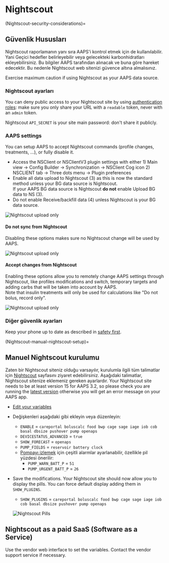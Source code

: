 # Nightscout

(Nightscout-security-considerations)=

## Güvenlik Hususları

Nightscout raporlamanın yanı sıra AAPS'i kontrol etmek için de kullanılabilir. Yani Geçici hedefler belirleyebilir veya gelecekteki karbonhidratları ekleyebilirsiniz. Bu bilgiler AAPS tarafından alınacak ve buna göre hareket edecektir. Bu nedenle Nightscout web sitenizi güvence altına almalısınız.

Exercise maximum caution if using Nightscout as your AAPS data source.

### Nightscout ayarları

You can deny public access to your Nightscout site by using [authentication roles](https://nightscout.github.io/nightscout/security): make sure you only share your URL with a `readable` token, never with an `admin` token.

Nightscout `API_SECRET` is your site main password: don't share it publicly.

### AAPS settings

You can setup AAPS to accept Nightscout commands (profile changes, treatments, ...), or fully disable it.

* Access the NSClient or NSClientV3 plugin settings with either 1) Main view -> Config Builder -> Synchronization -> NSClient Cog icon 2) NSCLIENT tab -> Three dots menu -> Plugin preferences
* Enable all data upload to Nightscout (3) as this is now the standard method unless your BG data source is Nightscout.  
  If your AAPS BG data source is Nightscout **do not** enable Upload BG data to NS (3).
* Do not enable Receive/backfill data (4) unless Nightscout is your BG data source.

![Nightscout upload only](../images/NSsafety.png)

#### Do not sync from Nightscout

Disabling these options makes sure no Nightscout change will be used by AAPS.

![Nightscout upload only](../images/NSsafety2.png)

#### Accept changes from Nightscout

Enabling these options allow you to remotely change AAPS settings through Nightscout, like profiles modifications and switch, temporary targets and adding carbs that will be taken into account by AAPS.  
Note that insulin treatments will only be used for calculations like "Do not bolus, record only".

![Nightscout upload only](../images/NSsafety3.png)

### Diğer güvenlik ayarları

Keep your phone up to date as described in [safety first](../Getting-Started/PreparingForAaps.md#safety-first).

(Nightscout-manual-nightscout-setup)=

## Manuel Nightscout kurulumu

Zaten bir Nightscout siteniz olduğu varsayılır, kurulumla ilgili tüm talimatlar için [Nightscout](http://nightscout.github.io/nightscout/new_user/) sayfasını ziyaret edebilirsiniz. Aşağıdaki talimatlar, Nightscout sitenize eklemeniz gereken ayarlardır. Your Nightscout site needs to be at least version 15 for AAPS 3.2, so please check you are running the [latest version](https://nightscout.github.io/update/update/#updating-your-site-to-the-latest-version) otherwise you will get an error message on your AAPS app.

* [Edit your variables](https://nightscout.github.io/nightscout/setup_variables/#nightscout-configuration)

* Değişkenleri aşağıdaki gibi ekleyin veya düzenleyin:
  
  * `ENABLE` = `careportal boluscalc food bwp cage sage iage iob cob basal dbsize pushover pump openaps`
  * `DEVICESTATUS_ADVANCED` = `true`
  * `SHOW_FORECAST` = `openaps`
  * `PUMP_FIELDS` = `reservoir battery clock`
  * [Pompayı izlemek](https://github.com/nightscout/cgm-remote-monitor#pump-pump-monitoring) için çeşitli alarmlar ayarlanabilir, özellikle pil yüzdesi önerilir: 
    * `PUMP_WARN_BATT_P` = `51`
    * `PUMP_URGENT_BATT_P` = `26` 

* Save the modifications. Your Nightscout site should now allow you to display the pills. You can force default display adding them in `SHOW_PLUGINS`.
  
  * `SHOW_PLUGINS` = `careportal boluscalc food bwp cage sage iage iob cob basal dbsize pushover pump openaps`
  
  ![Nightscout Pills](../images/nightscout1.png)

## Nightscout as a paid SaaS (Software as a Service)

Use the vendor web interface to set the variables. Contact the vendor support service if necessary.